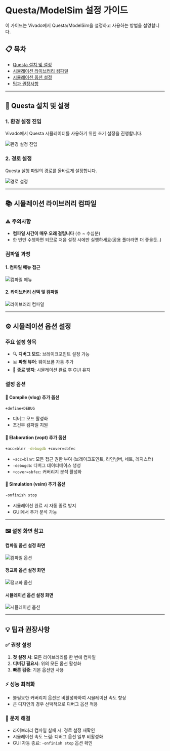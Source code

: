 
# Questa/ModelSim 설정 가이드

이 가이드는 Vivado에서 Questa/ModelSim을 설정하고 사용하는 방법을 설명합니다.

## 📋 목차
- [Questa 설치 및 설정](#-questa-설치-및-설정)
- [시뮬레이션 라이브러리 컴파일](#-시뮬레이션-라이브러리-컴파일)
- [시뮬레이션 옵션 설정](#%EF%B8%8F-시뮬레이션-옵션-설정)
- [팁과 권장사항](#-팁과-권장사항)

---

## 🔧 Questa 설치 및 설정

### 1. 환경 설정 진입
Vivado에서 Questa 시뮬레이터를 사용하기 위한 초기 설정을 진행합니다.

![환경 설정 진입](enter_setting.png)

### 2. 경로 설정
Questa 실행 파일의 경로를 올바르게 설정합니다.

![경로 설정](path_setting.png)

---

## 📚 시뮬레이션 라이브러리 컴파일

### ⚠️ 주의사항
- **컴파일 시간이 매우 오래 걸립니다** (수 ~ 수십분)
- 한 번만 수행하면 되므로 처음 설정 시에만 실행하세요(공용 폴더라면 더 좋을듯..)

### 컴파일 과정

#### 1. 컴파일 메뉴 접근
![컴파일 메뉴](compile_sim_menu.png)

#### 2. 라이브러리 선택 및 컴파일
![라이브러리 컴파일](compile_sim_library.png)

---

## ⚙️ 시뮬레이션 옵션 설정

### 주요 설정 항목
- 🔍 **디버그 모드**: 브레이크포인트 설정 가능
- 📊 **파형 뷰어**: 웨이브폼 자동 추가
- 🛑 **종료 방지**: 시뮬레이션 완료 후 GUI 유지

### 설정 옵션

#### 📝 Compile (vlog) 추가 옵션
```bash
+define+DEBUG
```
- 디버그 모드 활성화
- 조건부 컴파일 지원

#### 🔨 Elaboration (vopt) 추가 옵션
```bash
+acc=blnr -debugdb +cover=sbfec
```
- `+acc=blnr`: 모든 접근 권한 부여 (브레이크포인트, 라인넘버, 네트, 레지스터)
- `-debugdb`: 디버그 데이터베이스 생성
- `+cover=sbfec`: 커버리지 분석 활성화

#### 🚀 Simulation (vsim) 추가 옵션
```bash
-onfinish stop
```
- 시뮬레이션 완료 시 자동 종료 방지
- GUI에서 추가 분석 가능

---

### 🖼️ 설정 화면 참고

#### 컴파일 옵션 설정 화면
![컴파일 옵션](sim_compile_option.png)

#### 정교화 옵션 설정 화면
![정교화 옵션](sim_option_elabortion.png)

#### 시뮬레이션 옵션 설정 화면
![시뮬레이션 옵션](sim_option_sim.png)

---

## 💡 팁과 권장사항

### ✅ 권장 설정
1. **첫 설정 시**: 모든 라이브러리를 한 번에 컴파일
2. **디버깅 필요시**: 위의 모든 옵션 활성화
3. **빠른 검증**: 기본 옵션만 사용

### ⚡ 성능 최적화
- 불필요한 커버리지 옵션은 비활성화하여 시뮬레이션 속도 향상
- 큰 디자인의 경우 선택적으로 디버그 옵션 적용

### 🔧 문제 해결
- 라이브러리 컴파일 실패 시: 경로 설정 재확인
- 시뮬레이션 속도 느림: 디버그 옵션 일부 비활성화
- GUI 자동 종료: `-onfinish stop` 옵션 확인